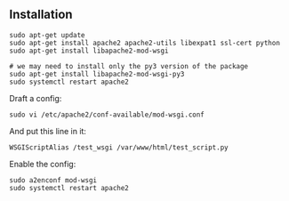 ## Installation

```
sudo apt-get update
sudo apt-get install apache2 apache2-utils libexpat1 ssl-cert python
sudo apt-get install libapache2-mod-wsgi

# we may need to install only the py3 version of the package
sudo apt-get install libapache2-mod-wsgi-py3
sudo systemctl restart apache2
```

Draft a config:

```
sudo vi /etc/apache2/conf-available/mod-wsgi.conf
```

And put this line in it:

```
WSGIScriptAlias /test_wsgi /var/www/html/test_script.py
```

Enable the config:

```
sudo a2enconf mod-wsgi
sudo systemctl restart apache2
```
